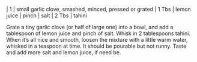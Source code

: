 
| 1 | small garlic clove, smashed, minced, pressed or grated
| 1 Tbs | lemon juice 
| pinch | salt
| 2 Tbs | tahini

Grate a tiny garlic clove (or half of large one) into a bowl, and add a tablespoon of lemon juice and pinch of salt. Whisk in 2 tablespoons tahini. When it’s all nice and smooth, loosen the mixture with a little warm water, whisked in a teaspoon at time. It should be pourable but not runny. Taste and add more salt and lemon juice, if need be.
